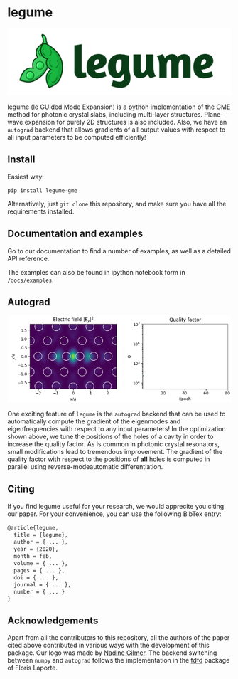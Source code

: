 # legume

<img src="/docs/_static/legume-logo.png" title="logo" alt="logo">

legume (le GUided Mode Expansion) is a python implementation of the GME method for photonic crystal slabs, including multi-layer structures. Plane-wave expansion for purely 2D structures is also included. Also, we have an `autograd` backend that allows gradients of all output values with respect to all input parameters to be computed efficiently!

## Install

Easiest way:

```
pip install legume-gme
```

Alternatively, just `git clone` this repository, and make sure you have all the requirements installed.

## Documentation and examples

Go to our documentation to find a number of examples, as well as a detailed API reference.

The examples can also be found in ipython notebook form in `/docs/examples`.

## Autograd

<img src="/img/cavity_opt.gif" title="cavity_opt" alt="Optimizing the quality factor of a photonic crystal cavity">

One exciting feature of `legume` is the `autograd` backend that can be used to automatically compute the gradient of the eigenmodes and eigenfrequencies with respect to any input parameters! In the optimization shown above, we tune the positions of the holes of a cavity in order to increase the quality factor. As is common in photonic crystal resonators, small modifications lead to tremendous improvement. The gradient of the quality factor with respect to the positions of **all** holes is computed in parallel using reverse-modeautomatic differentiation. 

## Citing

If you find legume useful for your research, we would apprecite you citing our paper. For your convenience, you can use the following BibTex entry:

```
@article{legume,
  title = {legume},
  author = { ... },
  year = {2020},
  month = feb,
  volume = { ... },
  pages = { ... },
  doi = { ... },
  journal = { ... },
  number = { ... }
}
```

## Acknowledgements

Apart from all the contributors to this repository, all the authors of the paper cited above contributed in various ways with the development of this package. Our logo was made by [Nadine Gilmer](https://nadinegilmer.com/). The backend switching between `numpy` and `autograd` follows the implementation in the [fdfd](https://github.com/flaport/fdtd) package of Floris Laporte.

